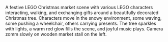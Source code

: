A festive LEGO Christmas market scene with various LEGO characters interacting, walking, and exchanging gifts around a beautifully decorated Christmas tree. Characters move in the snowy environment, some waving, some pushing a wheelchair, others carrying presents. The tree sparkles with lights, a warm red glow fills the scene, and joyful music plays. Camera zomm slowly on wooden market stall on the left.